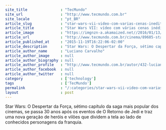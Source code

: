 ```yaml
---
site_title               : "TecMundo"
site_url                 : "http://www.tecmundo.com.br"
site_locale              : "pt_BR"
article_slug             : "star-wars-vii-video-com-varias-cenas-ineditas-e-finn-em-destaque"
article_title            : "Star Wars VII: vídeo com várias cenas inéditas e Finn em destaque!"
article_image            : "https://imgnzn-a.akamaized.net//2016/01/13/13105758136086-t1200x480.jpg"
article_url              : "http://www.tecmundo.com.br/cinema/89605-star-wars-vii-video-varias-cenas-ineditas-finn-destaque.htm"
article_published_at     : "2015-11-19T16:22:06-02:00"
article_description      : "Star Wars: O Despertar da Força, sétimo capítulo da saga mais popular dos cinemas, se passa 30 anos após os eventos de O Retorno de Jedi e traz uma nova geração de heróis e vilões que dividem a tela ao lado de conhecidos personagens da franquia."
article_author_name      : "Luciano Carvalho"
article_author_image     : null
article_author_biography : null
article_author_profile   : "http://www.tecmundo.com.br/autor/432-luciano-carvalho/"
article_author_facebook  : null
article_author_twitter   : null
category                 : ['technology']
tags                     : ['TecMundo']
permalink                : "/:categories/star-wars-vii-video-com-varias-cenas-ineditas-e-finn-em-destaque/"
layout                   : post
---
```


Star Wars: O Despertar da Força, sétimo capítulo da saga mais popular dos cinemas, se passa 30 anos após os eventos de O Retorno de Jedi e traz uma nova geração de heróis e vilões que dividem a tela ao lado de conhecidos personagens da franquia.
